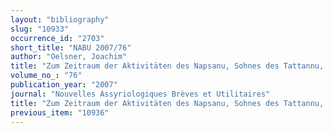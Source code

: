```yaml
---
layout: "bibliography"
slug: "10933"
occurrence_id: "2703"
short_title: "NABU 2007/76"
author: "Oelsner, Joachim"
title: "Zum Zeitraum der Aktivitäten des Napsanu, Sohnes des Tattannu, aus Borsipa"
volume_no_: "76"
publication_year: "2007"
journal: "Nouvelles Assyriologiques Brèves et Utilitaires"
title: "Zum Zeitraum der Aktivitäten des Napsanu, Sohnes des Tattannu, aus Borsipa"
previous_item: "10936"
---
```

